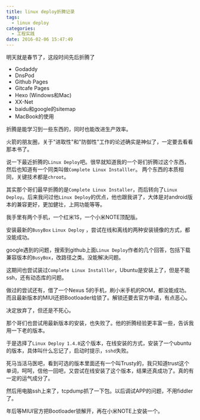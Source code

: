```yaml
---
title: linux deploy折腾记录
tags:
  - linux deploy 
categories:
  - 工程实践
date: 2016-02-06 15:47:49
---
```


明天就是春节了，这段时间先后折腾了

-   Godaddy
-   DnsPod
-   Github Pages
-   Gitcafe Pages
-   Hexo (Windows和Mac)
-   XX-Net
-   baidu和google的sitemap
-   MacBook的使用



折腾是能学习到一些东西的，同时也能改进生产效率。

火箭的朋友圈，关于"进取性"和"防御性"工作的论述确实是神似了，一定要去看看那本书了。

说一下最近折腾的`Linux Deploy`吧。很早就知道我的一个哥们折腾过这个东西，然后也知道有一个同类叫做`Complete Linux Installler`。 两个东西的本质相同，关键技术都是`chroot`。

其实那个哥们最早折腾的是`Complete Linux Installer`，而后转向了`Linux Deploy`。后来我问过他`Linux Deploy`的优点，他也跟我讲了，大体是对android版本的兼容更好，更加健壮，上网功能等等。

我手里有两个手机，一个红米1S，一个小米NOTE顶配版。

安装最新的`BusyBox` `Linux Deploy` ，尝试在线和离线的两种安装镜像的方式，都没能成功。

google遇到的问题，搜索到github上面`Linux Deploy`作者的几个回答，包括下载兼容版本的`BusyBox`，改路径之类。没能解决问题。

这期间也尝试装过`Complete Linux Installler`，Ubuntu是安装上了，但是不能ssh，还有动态库的问题。

做过的尝试还有，借了一个Nexus 5的手机，刷小米手机的ROM，都没能成功。而且最新版本的MIUI还把Bootloader给锁了。解锁还要去官方申请，有点恶心。

决定放弃了，但还是不死心。

那个哥们也尝试用最新版本的安装，也失败了。他的折腾经验更丰富一些，告诉我用一下老的版本。

于是选择了`Linux Deploy 1.4.8`这个版本，在线安装的方式，安装了一个ubuntu的版本，具体叫什么忘记了，启动时提示，`sshd`失败。

死马当活马医吧，看到可选的版本里面还有一个叫Trusty的，我只知道trust这个单词，呵呵，信他一回吧，又尝试在线安装了这个版本，结果还真成功了。真的有一定的运气成分了。

然后用电脑ssh上来了，tcpdump抓了一下包。以后调试APP的问题，不用fiddler了。

年后等MIUI官方把Bootloader锁解开，再在小米NOTE上安装一个。



